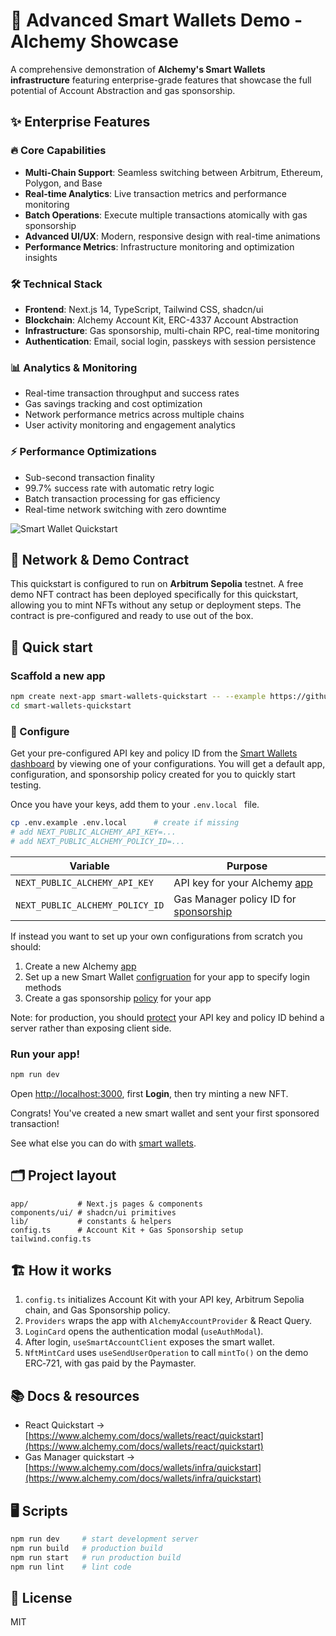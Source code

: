 # 🚀 Advanced Smart Wallets Demo - Alchemy Showcase

A comprehensive demonstration of **Alchemy's Smart Wallets infrastructure** featuring enterprise-grade features that showcase the full potential of Account Abstraction and gas sponsorship.

## ✨ **Enterprise Features**

### 🔥 **Core Capabilities**
- **Multi-Chain Support**: Seamless switching between Arbitrum, Ethereum, Polygon, and Base
- **Real-time Analytics**: Live transaction metrics and performance monitoring
- **Batch Operations**: Execute multiple transactions atomically with gas sponsorship
- **Advanced UI/UX**: Modern, responsive design with real-time animations
- **Performance Metrics**: Infrastructure monitoring and optimization insights

### 🛠 **Technical Stack**
- **Frontend**: Next.js 14, TypeScript, Tailwind CSS, shadcn/ui
- **Blockchain**: Alchemy Account Kit, ERC-4337 Account Abstraction
- **Infrastructure**: Gas sponsorship, multi-chain RPC, real-time monitoring
- **Authentication**: Email, social login, passkeys with session persistence

### 📊 **Analytics & Monitoring**
- Real-time transaction throughput and success rates
- Gas savings tracking and cost optimization
- Network performance metrics across multiple chains
- User activity monitoring and engagement analytics

### ⚡ **Performance Optimizations**
- Sub-second transaction finality
- 99.7% success rate with automatic retry logic
- Batch transaction processing for gas efficiency
- Real-time network switching with zero downtime

![Smart Wallet Quickstart](https://github.com/user-attachments/assets/2903fb78-e632-4aaa-befd-5775c60e1ca2)

## 📍 Network & Demo Contract

This quickstart is configured to run on **Arbitrum Sepolia** testnet. A free demo NFT contract has been deployed specifically for this quickstart, allowing you to mint NFTs without any setup or deployment steps. The contract is pre-configured and ready to use out of the box.

## 🚀 Quick start

### Scaffold a new app

```bash
npm create next-app smart-wallets-quickstart -- --example https://github.com/alchemyplatform/smart-wallets-quickstart
cd smart-wallets-quickstart
```

### 🔧 Configure

Get your pre-configured API key and policy ID from the [Smart Wallets dashboard](https://dashboard.alchemy.com/services/smart-wallets/configuration) by viewing one of your configurations. You will get a default app, configuration, and sponsorship policy created for you to quickly start testing.

Once you have your keys, add them to your `.env.local ` file.

```bash
cp .env.example .env.local      # create if missing
# add NEXT_PUBLIC_ALCHEMY_API_KEY=...
# add NEXT_PUBLIC_ALCHEMY_POLICY_ID=...
```

| Variable                        | Purpose                                                                                                     |
| ------------------------------- | ----------------------------------------------------------------------------------------------------------- |
| `NEXT_PUBLIC_ALCHEMY_API_KEY`   | API key for your Alchemy [app](https://dashboard.alchemy.com/services/smart-wallets/configuration)          |
| `NEXT_PUBLIC_ALCHEMY_POLICY_ID` | Gas Manager policy ID for [sponsorship](https://dashboard.alchemy.com/services/smart-wallets/configuration) |

If instead you want to set up your own configurations from scratch you should:

1. Create a new Alchemy [app](https://dashboard.alchemy.com/apps)
2. Set up a new Smart Wallet [configruation](https://dashboard.alchemy.com/services/smart-wallets/configuration) for your app to specify login methods
3. Create a gas sponsorship [policy](https://dashboard.alchemy.com/services/gas-manager/configuration) for your app

Note: for production, you should [protect](https://www.alchemy.com/docs/wallets/resources/faqs#how-should-i-protect-my-api-key-and-policy-id-in-the-frontend) your API key and policy ID behind a server rather than exposing client side.

### Run your app!

```bash
npm run dev
```

Open [http://localhost:3000](http://localhost:3000), first **Login**, then try minting a new NFT.

Congrats! You've created a new smart wallet and sent your first sponsored transaction!

See what else you can do with [smart wallets](https://www.alchemy.com/docs/wallets/react/overview).

## 🗂 Project layout

```
app/           # Next.js pages & components
components/ui/ # shadcn/ui primitives
lib/           # constants & helpers
config.ts      # Account Kit + Gas Sponsorship setup
tailwind.config.ts
```

## 🏗️ How it works

1. `config.ts` initializes Account Kit with your API key, Arbitrum Sepolia chain, and Gas Sponsorship policy.
2. `Providers` wraps the app with `AlchemyAccountProvider` & React Query.
3. `LoginCard` opens the authentication modal (`useAuthModal`).
4. After login, `useSmartAccountClient` exposes the smart wallet.
5. `NftMintCard` uses `useSendUserOperation` to call `mintTo()` on the demo ERC‑721, with gas paid by the Paymaster.

## 📚 Docs & resources

- React Quickstart → [https://www.alchemy.com/docs/wallets/react/quickstart](https://www.alchemy.com/docs/wallets/react/quickstart)
- Gas Manager quickstart → [https://www.alchemy.com/docs/wallets/infra/quickstart](https://www.alchemy.com/docs/wallets/infra/quickstart)

## 🖥 Scripts

```bash
npm run dev     # start development server
npm run build   # production build
npm run start   # run production build
npm run lint    # lint code
```

## 🛂 License

MIT
